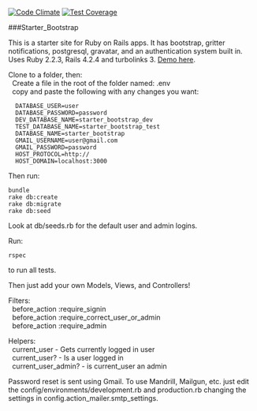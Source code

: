 [![Code Climate](https://codeclimate.com/github/jason-hobbs/starter_bootstrap/badges/gpa.svg)](https://codeclimate.com/github/jason-hobbs/starter_bootstrap) [![Test Coverage](https://codeclimate.com/github/jason-hobbs/starter_bootstrap/badges/coverage.svg)](https://codeclimate.com/github/jason-hobbs/starter_bootstrap/coverage)

###Starter_Bootstrap

This is a starter site for Ruby on Rails apps.
It has bootstrap, gritter notifications, postgresql, gravatar, and an authentication system built in.
Uses Ruby 2.2.3, Rails 4.2.4 and turbolinks 3.
[Demo here](http://starter-bootstrap.heroku.com).

Clone to a folder, then:  
&nbsp;&nbsp;Create a file in the root of the folder named: .env  
&nbsp;&nbsp;copy and paste the following with any changes you want:  

```
  DATABASE_USER=user
  DATABASE_PASSWORD=password
  DEV_DATABASE_NAME=starter_bootstrap_dev
  TEST_DATABASE_NAME=starter_bootstrap_test
  DATABASE_NAME=starter_bootstrap
  GMAIL_USERNAME=user@gmail.com
  GMAIL_PASSWORD=password
  HOST_PROTOCOL=http://
  HOST_DOMAIN=localhost:3000
```
Then run:

```
bundle
rake db:create
rake db:migrate
rake db:seed
```

Look at db/seeds.rb for the default user and admin logins.

Run:
```
rspec
```
to run all tests.

Then just add your own Models, Views, and Controllers!

Filters:  
&nbsp;&nbsp;before_action :require_signin  
&nbsp;&nbsp;before_action :require_correct_user_or_admin  
&nbsp;&nbsp;before_action :require_admin  

Helpers:  
&nbsp;&nbsp;current_user - Gets currently logged in user  
&nbsp;&nbsp;current_user? - Is a user logged in  
&nbsp;&nbsp;current_user_admin? - is current_user an admin  


Password reset is sent using Gmail.  To use Mandrill, Mailgun, etc. just
edit the config/environments/development.rb and production.rb changing the
settings in config.action_mailer.smtp_settings.
